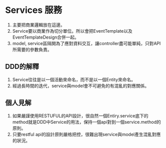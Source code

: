 # Services 服務
1. 主要把商業邏輯放在這邊。
2. Service要以商業作為切分單位。所以會把EventTemplate以及EventTemplateDesign合併一起。
3. model, service區隔開為了應對資料交互，讓controller盡可能單純，只對API所需要的參數負責。

## DDD的解釋
1. Service往往是以一個活動來命名，而不是以一個Entity來命名。
2. 經過長時間的迭代，service與model會不可避免的有混亂的對應關係。

## 個人見解 
1. 如果嚴謹使用RESTUFUL的API設計，很自然一個Entiry.service底下的method就是DDD中Service的用法，保持一個api對到一個service.method的原則。
2. 只要restful api的設計原則嚴格把控，很難出現service與model產生混亂對應的狀況。